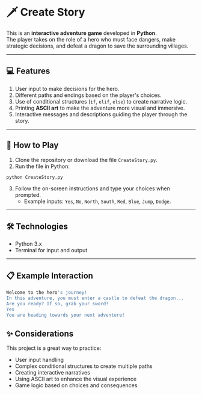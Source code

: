 # 🗡️ Create Story

This is an **interactive adventure game** developed in **Python**.  
The player takes on the role of a hero who must face dangers, make strategic decisions, and defeat a dragon to save the surrounding villages.

---

## 💻 Features

1. User input to make decisions for the hero.
2. Different paths and endings based on the player's choices.
3. Use of conditional structures (`if`, `elif`, `else`) to create narrative logic.
4. Printing **ASCII art** to make the adventure more visual and immersive.
5. Interactive messages and descriptions guiding the player through the story.

---

## 🚀 How to Play

1. Clone the repository or download the file `CreateStory.py`.  
2. Run the file in Python:
```
python CreateStory.py
```
3. Follow the on-screen instructions and type your choices when prompted.  
   - Example inputs: `Yes`, `No`, `North`, `South`, `Red`, `Blue`, `Jump`, `Dodge`.

---

## 🛠 Technologies

- Python 3.x
- Terminal for input and output

---

## 📋 Example Interaction

```bash
Welcome to the hero's journey!
In this adventure, you must enter a castle to defeat the dragon...
Are you ready? If so, grab your sword!
Yes
You are heading towards your next adventure!
```
## ✨ Considerations

This project is a great way to practice:
- User input handling
- Complex conditional structures to create multiple paths
- Creating interactive narratives
- Using ASCII art to enhance the visual experience
- Game logic based on choices and consequences
